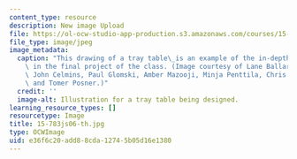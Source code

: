 ```yaml
---
content_type: resource
description: New image Upload
file: https://ol-ocw-studio-app-production.s3.amazonaws.com/courses/15-783j-product-design-and-development-spring-2006/e36f6c20add88cda12745b05d16e1380_15-783js06-th.jpg
file_type: image/jpeg
image_metadata:
  caption: "This drawing of a tray table\_is an example of the in-depth design involved\
    \ in the final project of the class. (Image courtesy of Lane Ballard, Tom Burns,\
    \ John Celmins, Paul Glomski, Amber Mazooji, Minja Penttila, Chris Piscitelli,\
    \ and Tomer Posner.)"
  credit: ''
  image-alt: Illustration for a tray table being designed.
learning_resource_types: []
resourcetype: Image
title: 15-783js06-th.jpg
type: OCWImage
uid: e36f6c20-add8-8cda-1274-5b05d16e1380
---
```

